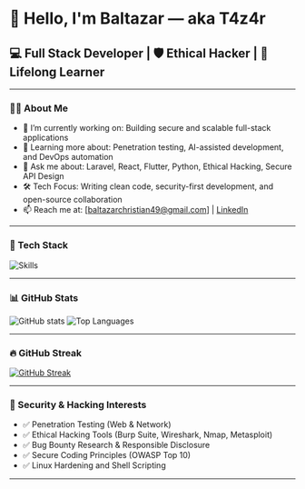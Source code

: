 # 👋 Hello, I'm Baltazar — aka T4z4r

## 💻 Full Stack Developer | 🛡️ Ethical Hacker | 🧠 Lifelong Learner

---

### 🧑‍💻 About Me

- 🔭 I’m currently working on: Building secure and scalable full-stack applications
- 🌱 Learning more about: Penetration testing, AI-assisted development, and DevOps automation
- 💬 Ask me about: Laravel, React, Flutter, Python, Ethical Hacking, Secure API Design
- 🛠️ Tech Focus: Writing clean code, security-first development, and open-source collaboration
- 📫 Reach me at: [baltazarchristian49@gmail.com] | [LinkedIn](www.linkedin.com/in/baltazar-christian-264551258)

---

### 🧰 Tech Stack

![Skills](https://skillicons.dev/icons?i=php,laravel,react,flutter,dart,python,js,nodejs,html,css,tailwind,postgres,mysql,git,linux,bash)

---

### 📊 GitHub Stats

![GitHub stats](https://github-readme-stats.vercel.app/api?username=T4z4r&show_icons=true&theme=default)
![Top Languages](https://github-readme-stats.vercel.app/api/top-langs/?username=T4z4r&layout=compact)

---

### 🔥 GitHub Streak

[![GitHub Streak](https://github-readme-streak-stats.herokuapp.com/?user=T4z4r&theme=default)](https://git.io/streak-stats)

---

### 🎯 Security & Hacking Interests

- ✅ Penetration Testing (Web & Network)
- ✅ Ethical Hacking Tools (Burp Suite, Wireshark, Nmap, Metasploit)
- ✅ Bug Bounty Research & Responsible Disclosure
- ✅ Secure Coding Principles (OWASP Top 10)
- ✅ Linux Hardening and Shell Scripting

---

